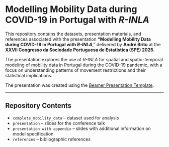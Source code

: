 # Modelling Mobility Data during COVID-19 in Portugal with *R-INLA*

This repository contains the datasets, presentation materials, and references associated with the presentation **“Modelling Mobility Data during COVID-19 in Portugal with *R-INLA***,” delivered by **André Brito** at the **XXVII Congresso da Sociedade Portuguesa de Estatística (SPE) 2025**.

The presentation explores the use of *R-INLA* for spatial and spatio-temporal modeling of mobility data in Portugal during the COVID-19 pandemic, with a focus on understanding patterns of movement restrictions and their statistical implications.

The presentation was created using the [Beamer Presentation Template](https://github.com/klb2/beamer-presentation-template).

---

## Repository Contents

- `complete_mobility_data` – dataset used for analysis  
- `presentation` – slides for the conference talk
- `presentation with appendix` – slides with additional information on model specification
- `references` – bibliographic references  
